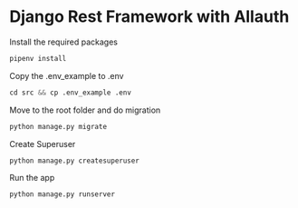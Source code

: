 # Django Rest Framework with Allauth


Install the required packages
```python
pipenv install
```

Copy the .env_example to .env
```python
cd src && cp .env_example .env
```


Move to the root folder and do migration
```python
python manage.py migrate
```

Create Superuser
```python
python manage.py createsuperuser
```

Run the app
```python
python manage.py runserver
```